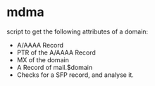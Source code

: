 # mdma

script to get the following attributes of a domain:
 - A/AAAA Record
 - PTR of the A/AAAA Record
 - MX of the domain
 - A Record of mail.$domain
 - Checks for a SFP record, and analyse it.